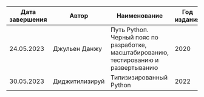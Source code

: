 | Дата завершения | Автор          | Наименование                                                                          | Год издания |
|-----------------|----------------|---------------------------------------------------------------------------------------|-------------|
| 24.05.2023      | Джульен Данжу  | Путь Pythoп. Черный пояс по разработке, масштабированию, тестированию и развертыванию | 2020        |
| 30.05.2023      | Диджитилизируй | Типизизированный Python                                                               | 2022        |
